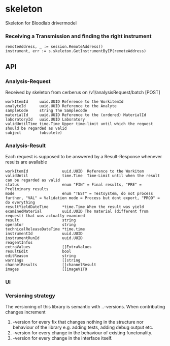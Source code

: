 # skeleton

Skeleton for Bloodlab drivermodel

### Receiving a Transmission and finding the right instrument
```golang
remoteAddress, _ := session.RemoteAddress()
instrument, err := s.skeleton.GetInstrumentByIP(remoteAddress)
```

## API 
### Analysis-Request
Received by skeleton from cerberus on /v1/analysisRequest/batch [POST]

```text 
workItemId     uuid.UUID Reference to the WorkitemId
analyteId      uuid.UUID Reference to the Analyte 
sampleCode     string The Samplecode
materialId     uuid.UUID Reference to the (ordered) MaterialId
laboratoryId   uuid.UUID Laboratory 
validUntilTime time.Time Upper time-limit until which the request should be regarded as valid
subject        (obsolete)
```

### Analysis-Result
Each request is supposed to be answered by a Result-Response whenever results are available

```text
workItemId               uuid.UUID  Reference to the Workitem
validUntil               time.Time  Time-Limit until when the result can be regarded as valid 
status                   enum "FIN" = Final results, "PRE" = Preliminary results
mode                     enum "TEST" = Testsystem, do not process further, "VAL" = Validation mode = Process but dont export, "PROD" = do everything
resultYieldDateTime      *time.Time When the result was yield
examinedMaterial         uuid.UUID The material (different from request) that was actually examined
result                   string 
operator                 string
technicalReleaseDateTime *time.time
instrumentId             uuid.UUID
instrumentRunId          uuid.UUID
reagentInfos
extraValues              []ExtraValues
resultEdit               bool
editReason               string
warnings                 []string
channelResults           []channelResult
images                   []imageV1TO         
```

### UI 


### Versioning strategy
The versioning of this library is semantic with <major>.<minor>.<micro>-versions. When contributing changes increment 
  1. <micro>-version for every fix that changes nothing in the structure nor behaviour of the library e.g. adding tests, adding debug output etc.
  2. <minor>-version for every change in the behaviour of existing functonality.
  3. <major>-version for every change in the interface itself. 
